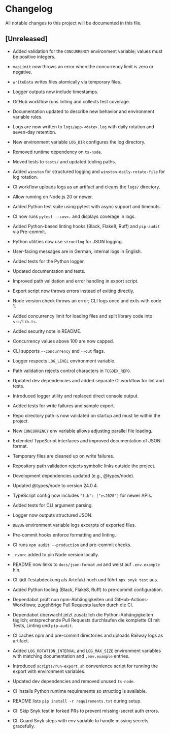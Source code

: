 # Changelog

All notable changes to this project will be documented in this file.

## [Unreleased]

- Added validation for the `CONCURRENCY` environment variable; values must be positive integers.
- `mapLimit` now throws an error when the concurrency limit is zero or negative.
- `writeData` writes files atomically via temporary files.
- Logger outputs now include timestamps.
- GitHub workflow runs linting and collects test coverage.
- Documentation updated to describe new behavior and environment variable rules.
- Logs are now written to `logs/app-<date>.log` with daily rotation and seven-day retention.
- New environment variable `LOG_DIR` configures the log directory.
- Removed runtime dependency on `ts-node`.
- Moved tests to `tests/` and updated tooling paths.
- Added `winston` for structured logging and `winston-daily-rotate-file` for log rotation.
- CI workflow uploads logs as an artifact and cleans the `logs/` directory.

- Allow running on Node.js 20 or newer.

- Added Python test suite using pytest with async support and timeouts.
- CI now runs `pytest --cov=.` and displays coverage in logs.
- Added Python-based linting hooks (Black, Flake8, Ruff) and `pip-audit`
  via Pre-commit.
- Python utilities now use `structlog` for JSON logging.
- User-facing messages are in German, internal logs in English.
- Added tests for the Python logger.
- Updated documentation and tests.
- Improved path validation and error handling in export script.
- Export script now throws errors instead of exiting directly.
- Node version check throws an error; CLI logs once and exits with code 1.
- Added concurrency limit for loading files and split library code into `src/lib.ts`.
- Added security note in README.
- Concurrency values above 100 are now capped.
- CLI supports `--concurrency` and `--out` flags.
- Logger respects `LOG_LEVEL` environment variable.
- Path validation rejects control characters in `TCGDEX_REPO`.
- Updated dev dependencies and added separate CI workflow for lint and tests.
- Introduced logger utility and replaced direct console output.
- Added tests for write failures and sample export.
- Repo directory path is now validated on startup and must lie within the project.
- New `CONCURRENCY` env variable allows adjusting parallel file loading.
- Extended TypeScript interfaces and improved documentation of JSON format.
- Temporary files are cleaned up on write failures.
- Repository path validation rejects symbolic links outside the project.
- Development dependencies updated (e.g., @types/node).
- Updated @types/node to version 24.0.4.
- TypeScript config now includes `"lib": ["es2020"]` for newer APIs.
- Added tests for CLI argument parsing.
- Logger now outputs structured JSON.
- `DEBUG` environment variable logs excerpts of exported files.
- Pre-commit hooks enforce formatting and linting.
- CI runs `npm audit --production` and pre-commit checks.
- `.nvmrc` added to pin Node version locally.
- README now links to `docs/json-format.md` and weist auf `.env.example` hin.
- CI lädt Testabdeckung als Artefakt hoch und führt `npx snyk test` aus.
- Added Python tooling (Black, Flake8, Ruff) to pre-commit configuration.
- Dependabot prüft nun npm-Abhängigkeiten und GitHub-Actions-Workflows;
  zugehörige Pull Requests laufen durch die CI.
- Dependabot überwacht jetzt zusätzlich die Python-Abhängigkeiten täglich;
  entsprechende Pull Requests durchlaufen die komplette CI mit Tests,
  Linting und `pip-audit`.
- CI caches npm and pre-commit directories and uploads Railway logs as artifact.
- Added `LOG_ROTATION_INTERVAL` and `LOG_MAX_SIZE` environment variables with
  matching documentation and `.env.example` entries.
- Introduced `scripts/run-export.sh` convenience script for running the export
  with environment variables.
- Updated dev dependencies and removed unused `ts-node`.
- CI installs Python runtime requirements so structlog is available.
- README lists `pip install -r requirements.txt` during setup.
- CI: Skip Snyk test in forked PRs to prevent missing-secret auth errors.
- CI: Guard Snyk steps with env variable to handle missing secrets gracefully.
